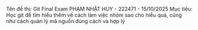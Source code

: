 Tên đề thi: Git Final Exam
PHẠM NHẬT HUY - 222471 - 15/10/2025
Mục tiêu: Học git để tìm hiểu thêm về cách làm việc nhóm sao cho hiểu quả, cũng như cách quản lý mã nguồn đúng cách và hợp lý
